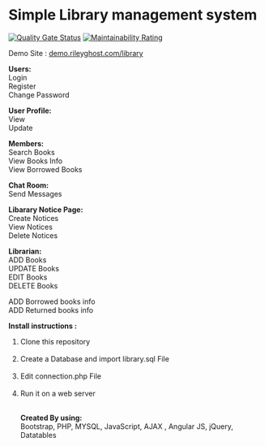 # Simple Library management system

[![Quality Gate Status](https://sonarcloud.io/api/project_badges/measure?project=cs-riley_Libarary-mangement-system&metric=alert_status)](https://sonarcloud.io/dashboard?id=cs-riley_Libarary-mangement-system)
[![Maintainability Rating](https://sonarcloud.io/api/project_badges/measure?project=cs-riley_Libarary-mangement-system&metric=sqale_rating)](https://sonarcloud.io/dashboard?id=cs-riley_Libarary-mangement-system)

Demo Site : <a href="https://demo.rileyghost.com/library"> demo.rileyghost.com/library</a>

<b>Users: </b> <br />
Login <br />
Register <br />
Change Password </br>

<b> User Profile: </b> <br />
View <br />
Update <br />

<b>Members: </b> <br />
Search Books <br />
View Books Info <br />
View Borrowed Books <br />

<b> Chat Room: </b> <br />
Send Messages <br />

<b> Libarary Notice Page: </b> <br />
Create Notices <br />
View Notices <br />
Delete Notices <br />

<b> Librarian: </b> </br>
ADD Books <br /> 
UPDATE Books <br />
EDIT Books <br />
DELETE Books <br />

ADD Borrowed books info </br>
ADD Returned books info </br>

<b> Install instructions :</b> <br />
<ol>
  <li> Clone this repository </li> <br />
  <li> Create a Database and import library.sql File </li> <br />
  <li> Edit connection.php File </li> <br /> 
  <li> Run it on a web server </li> <br />
</ ol>

<b> Created By using: </b> <br />
Bootstrap, PHP, MYSQL, JavaScript, AJAX , Angular JS, jQuery, Datatables
